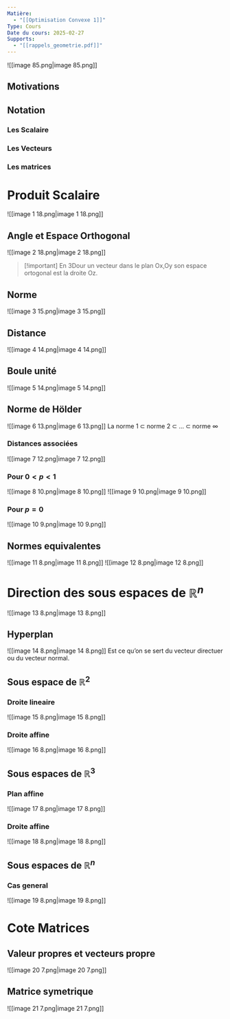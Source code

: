 ```yaml
---
Matière:
  - "[[Optimisation Convexe 1]]"
Type: Cours
Date du cours: 2025-02-27
Supports:
  - "[[rappels_geometrie.pdf]]"
---
```

![[image 85.png|image 85.png]]
## Motivations
  
## Notation
### Les Scalaire
### Les Vecteurs
### Les matrices
  
# Produit Scalaire
![[image 1 18.png|image 1 18.png]]
  
## Angle et Espace Orthogonal
![[image 2 18.png|image 2 18.png]]

> [!important] En 3Dour un vecteur dans le plan Ox,Oy son espace ortogonal est la droite Oz.
  
## Norme
![[image 3 15.png|image 3 15.png]]
## Distance
![[image 4 14.png|image 4 14.png]]
## Boule unité
![[image 5 14.png|image 5 14.png]]
  
## Norme de Hölder
![[image 6 13.png|image 6 13.png]]
La norme 1 $\subset$ norme 2 $\subset$ … $\subset$ norme $\infty$
### Distances associées
![[image 7 12.png|image 7 12.png]]
### Pour $0<p<1$
![[image 8 10.png|image 8 10.png]]
![[image 9 10.png|image 9 10.png]]
### Pour $p=0$
![[image 10 9.png|image 10 9.png]]
  
## Normes equivalentes
![[image 11 8.png|image 11 8.png]]
![[image 12 8.png|image 12 8.png]]
  
# Direction des sous espaces de $\mathbb{R}^n$
  
![[image 13 8.png|image 13 8.png]]
## Hyperplan
![[image 14 8.png|image 14 8.png]]
Est ce qu’on se sert du vecteur directuer ou du vecteur normal.
  
## Sous espace de $\mathbb{R}^2$
### Droite lineaire
![[image 15 8.png|image 15 8.png]]
### Droite affine
![[image 16 8.png|image 16 8.png]]
## Sous espaces de $\mathbb{R}^3$
### Plan affine
![[image 17 8.png|image 17 8.png]]
### Droite affine
![[image 18 8.png|image 18 8.png]]
  
## Sous espaces de $\mathbb{R}^n$
### Cas general
![[image 19 8.png|image 19 8.png]]
  
# Cote Matrices
## Valeur propres et vecteurs propre
![[image 20 7.png|image 20 7.png]]
  
## Matrice symetrique
![[image 21 7.png|image 21 7.png]]